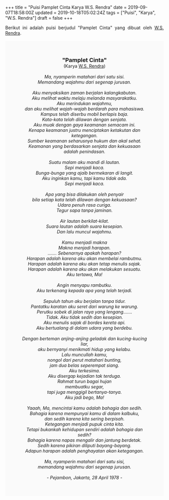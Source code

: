 +++
title = "Puisi Pamplet Cinta Karya W.S. Rendra"
date = 2019-09-07T18:58:00Z
updated = 2019-10-18T05:02:24Z
tags = ["Puisi", "Karya", "W.S. Rendra"]
draft = false
+++

<div dir="ltr" style="text-align: left;" trbidi="on"><div style="text-align: justify;">Berikut ini adalah puisi berjudul "Pamplet Cinta" yang dibuat oleh <a href="https://ensiklopedia.kemdikbud.go.id/sastra/artikel/Rendra" target="_blank">W.S. Rendra</a>.</div><br /><div style="background: #FAFAFA; font-size: 14px; height: auto; margin: 0 auto; padding: 50px; text-align: center; width: auto;"><span style="font-size: 18px;"><b>"Pamplet Cinta"</b></span><br />(Karya <a href="https://www.sekata.web.id/tags/w.s.-rendra" target="_blank">W.S. Rendra</a>) <br /><br /><i>Ma, nyamperin matahari dari satu sisi.<br />Memandang wajahmu dari segenap jurusan.<br /><br />Aku menyaksikan zaman berjalan kalangkabutan.<br />Aku melihat waktu melaju melanda masyarakatku.<br />Aku merindukan wajahmu,<br />dan aku melihat wajah-wajah berdarah para mahasiswa.<br />Kampus telah diserbu mobil berlapis baja.<br />Kata-kata telah dilawan dengan senjata.<br />Aku muak dengan gaya keamanan semacam ini.<br />Kenapa keamanan justru menciptakan ketakutan dan ketegangan.<br />Sumber keamanan seharusnya hukum dan akal sehat.<br />Keamanan yang berdasarkan senjata dan kekuasaan adalah penindasan.<br /><br />Suatu malam aku mandi di lautan.<br />Sepi menjadi kaca.<br />Bunga-bunga yang ajaib bermekaran di langit.<br />Aku inginkan kamu, tapi kamu tidak ada.<br />Sepi menjadi kaca.<br /><br />Apa yang bisa dilakukan oleh penyair<br />bila setiap kata telah dilawan dengan kekuasaan?<br />Udara penuh rasa curiga.<br />Tegur sapa tanpa jaminan.<br /><br />Air lautan berkilat-kilat.<br />Suara lautan adalah suara kesepian.<br />Dan lalu muncul wajahmu.<br /><br />Kamu menjadi makna<br />Makna menjadi harapan.<br />……. Sebenarnya apakah harapan?<br />Harapan adalah karena aku akan membelai rambutmu.<br />Harapan adalah karena aku akan tetap menulis sajak.<br />Harapan adalah karena aku akan melakukan sesuatu.<br />Aku tertawa, Ma!<br /><br />Angin menyapu rambutku.<br />Aku terkenang kepada apa yang telah terjadi.<br /><br />Sepuluh tahun aku berjalan tanpa tidur.<br />Pantatku karatan aku seret dari warung ke warung.<br />Perutku sobek di jalan raya yang lengang…….<br />Tidak. Aku tidak sedih dan kesepian.<br />Aku menulis sajak di bordes kereta api.<br />Aku bertualang di dalam udara yang berdebu.<br /><br />Dengan berteman anjing-anjing geladak dan kucing-kucing liar,<br />aku bernyanyi menikmati hidup yang kelabu.<br />Lalu muncullah kamu,<br />nongol dari perut matahari bunting,<br />jam dua belas seperempat siang.<br />Aku terkesima.<br />Aku disergap kejadian tak terduga.<br />Rahmat turun bagai hujan<br />membuatku segar,<br />tapi juga menggigil bertanya-tanya.<br />Aku jadi bego, Ma!<br /><br />Yaaah, Ma, mencintai kamu adalah bahagia dan sedih.<br />Bahagia karena mempunyai kamu di dalam kalbuku,<br />dan sedih karena kita sering berpisah.<br />Ketegangan menjadi pupuk cinta kita.<br />Tetapi bukankah kehidupan sendiri adalah bahagia dan sedih?<br />Bahagia karena napas mengalir dan jantung berdetak.<br />Sedih karena pikiran diliputi bayang-bayang.<br />Adapun harapan adalah penghayatan akan ketegangan.<br /><br />Ma, nyamperin matahari dari satu sisi,<br />memandang wajahmu dari segenap jurusan.<br /><br />- Pejambon, Jakarta, 28 April 1978 -</i></div></div>
